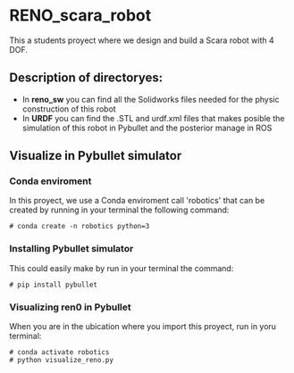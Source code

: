 # RENO_scara_robot
This a students proyect where we design and build a Scara robot with 4 DOF.

## **Description of directoryes:**
- In **reno_sw** you can find all the Solidworks files needed for the physic construction of this robot
- In **URDF** you can find the .STL and urdf.xml files that makes posible the simulation of this robot in Pybullet and the posterior manage in ROS

## Visualize in Pybullet simulator
### Conda enviroment
In this proyect, we use a Conda enviroment call 'robotics' that can be created by running in your terminal the following command:
```
# conda create -n robotics python=3
```
### Installing Pybullet simulator
This could easily make by run in your terminal the command:
```
# pip install pybullet
```
### Visualizing ren0 in Pybullet 
When you are in the ubication where you import this proyect, run in yoru terminal:
```
# conda activate robotics
# python visualize_reno.py
```
